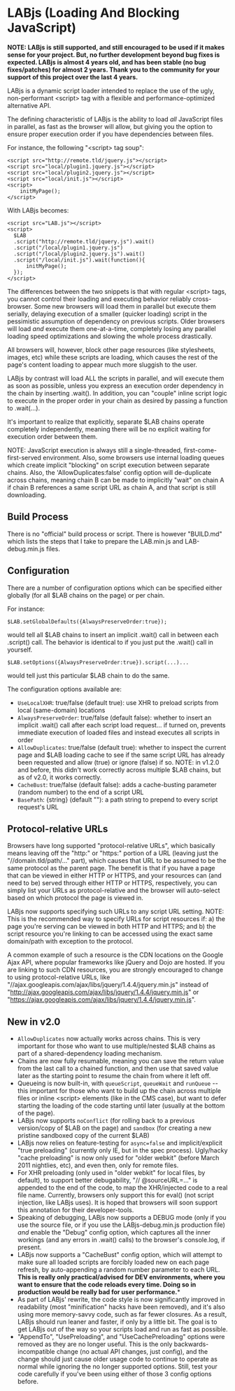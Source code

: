 LABjs (Loading And Blocking JavaScript)
=======================================

**NOTE: LABjs is still supported, and still encouraged to be used if it makes sense for your project. But, no further development beyond bug fixes is expected. LABjs is almost 4 years old, and has been stable (no bug fixes/patches) for almost 2 years. Thank you to the community for your support of this project over the last 4 years.**

LABjs is a dynamic script loader intended to replace the use of the ugly, non-performant &lt;script> tag with a flexible and performance-optimized alternative API.

The defining characteristic of LABjs is the ability to load *all* JavaScript files in parallel, as fast as the browser will allow, but giving you the option to ensure proper execution order if you have dependencies between files.

For instance, the following "&lt;script> tag soup":

    <script src="http://remote.tld/jquery.js"></script>
    <script src="local/plugin1.jquery.js"></script>
    <script src="local/plugin2.jquery.js"></script>
    <script src="local/init.js"></script>
    <script>
	    initMyPage();
    </script>


With LABjs becomes:

    <script src="LAB.js"></script>
    <script>
      $LAB
      .script("http://remote.tld/jquery.js").wait()
      .script("/local/plugin1.jquery.js")
      .script("/local/plugin2.jquery.js").wait()
      .script("/local/init.js").wait(function(){
          initMyPage();
      });
    </script>

The differences between the two snippets is that with regular &lt;script> tags, you cannot control their loading and executing behavior reliably cross-browser. Some new browsers will load them in parallel but execute them serially, delaying execution of a smaller (quicker loading) script in the pessimistic assumption of dependency on previous scripts. Older browsers will load *and* execute them one-at-a-time, completely losing any parallel loading speed optimizations and slowing the whole process drastically.

All browsers will, however, block other page resources (like stylesheets, images, etc) while these scripts are loading, which causes the rest of the page's content loading to appear much more sluggish to the user.

LABjs by contrast will load ALL the scripts in parallel, and will execute them as soon as possible, unless you express an execution order dependency in the chain by inserting .wait(). In addition, you can "couple" inline script logic to execute in the proper order in your chain as desired by passing a function to .wait(...).

It's important to realize that explicitly, separate $LAB chains operate completely independently, meaning there will be no explicit waiting for execution order between them. 

NOTE: JavaScript execution is always still a single-threaded, first-come-first-served environment. Also, some browsers use internal loading queues which create implicit "blocking" on script execution between separate chains. Also, the 'AllowDuplicates:false' config option will de-duplicate across chains, meaning chain B can be made to implicitly "wait" on chain A if chain B references a same script URL as chain A, and that script is still downloading.


Build Process
-------------

There is no "official" build process or script. There is however "BUILD.md" which lists the steps that I take to prepare the LAB.min.js and LAB-debug.min.js files.


Configuration
-------------

There are a number of configuration options which can be specified either globally (for all $LAB chains on the page) or per chain.

For instance:

    $LAB.setGlobalDefaults({AlwaysPreserveOrder:true});

would tell all $LAB chains to insert an implicit .wait() call in between each .script() call. The behavior is identical to if you just put the .wait() call in yourself.


    $LAB.setOptions({AlwaysPreserveOrder:true}).script(...)...

would tell just this particular $LAB chain to do the same.


The configuration options available are:

* `UseLocalXHR`: true/false (default true): use XHR to preload scripts from local (same-domain) locations
* `AlwaysPreserveOrder`: true/false (default false): whether to insert an implicit .wait() call after each script load request... if turned on, prevents immediate execution of loaded files and instead executes all scripts in order
* `AllowDuplicates`: true/false (default true): whether to inspect the current page and $LAB loading cache to see if the same script URL has already been requested and allow (true) or ignore (false) if so. NOTE: in v1.2.0 and before, this didn't work correctly across multiple $LAB chains, but as of v2.0, it works correctly.
* `CacheBust`: true/false (default false): adds a cache-busting parameter (random number) to the end of a script URL
* `BasePath`: {string} (default ""): a path string to prepend to every script request's URL


Protocol-relative URLs
----------------------

Browsers have long supported "protocol-relative URLs", which basically means leaving off the "http:" or "https:" portion of a URL (leaving just the "//domain.tld/path/..." part), which causes that URL to be assumed to be the same protocol as the parent page. The benefit is that if you have a page that can be viewed in either HTTP or HTTPS, and your resources can (and need to be) served through either HTTP or HTTPS, respectively, you can simply list your URLs as protocol-relative and the browser will auto-select based on which protocol the page is viewed in.

LABjs now supports specifying such URLs to any script URL setting. NOTE: This is the recommended way to specify URLs for script resources if: a) the page you're serving can be viewed in both HTTP and HTTPS; and b) the script resource you're linking to can be accessed using the exact same domain/path with exception to the protocol. 

A common example of such a resource is the CDN locations on the Google Ajax API, where popular frameworks like jQuery and Dojo are hosted. If you are linking to such CDN resources, you are strongly encouraged to change to using protocol-relative URLs, like "//ajax.googleapis.com/ajax/libs/jquery/1.4.4/jquery.min.js" instead of "http://ajax.googleapis.com/ajax/libs/jquery/1.4.4/jquery.min.js" or "https://ajax.googleapis.com/ajax/libs/jquery/1.4.4/jquery.min.js".


New in v2.0
-----------

* `AllowDuplicates` now actually works across chains. This is very important for those who want to use multiple/nested $LAB chains as part of a shared-dependency loading mechanism.
* Chains are now fully resumable, meaning you can save the return value from the last call to a chained function, and then use that saved value later as the starting point to resume the chain from where it left off. 
* Queueing is now built-in, with `queueScript`, `queueWait` and `runQueue` -- this important for those who want to build up the chain across multiple files or inline &lt;script> elements (like in the CMS case), but want to defer starting the loading of the code starting until later (usually at the bottom of the page). 
* LABjs now supports `noConflict` (for rolling back to a previous version/copy of $LAB on the page) and `sandbox` (for creating a new pristine sandboxed copy of the current $LAB) 
* LABjs now relies on feature-testing for `async=false` and implicit/explicit "true preloading" (currently only IE, but in the spec process). Ugly/hacky "cache preloading" is now only used for "older webkit" (before March 2011 nightlies, etc), and even then, only for remote files. 
* For XHR preloading (only used in "older webkit" for local files, by default), to support better debugability, "// @sourceURL=..." is appended to the end of the code, to map the XHR/injected code to a real file name. Currently, browsers only support this for eval() (not script injection, like LABjs uses). It is hoped that browsers will soon support this annotation for their developer-tools. 
* Speaking of debugging, LABjs now supports a DEBUG mode (only if you use the source file, or if you use the LABjs-debug.min.js production file) *and* enable the "Debug" config option, which captures all the inner workings (and any errors in .wait() calls) to the browser's console.log, if present. 
* LABjs now supports a "CacheBust" config option, which will attempt to make sure all loaded scripts are forcibly loaded new on each page refresh, by auto-appending a random number parameter to each URL. ****This is really only practical/advised for DEV environments, where you want to ensure that the code reloads every time. Doing so in production would be really bad for user performance.***** 
* As part of LABjs' rewrite, the code style is now significantly improved in readability (most "minification" hacks have been removed), and it's also using more memory-savvy code, such as far fewer closures. As a result, LABjs should run leaner and faster, if only by a little bit. The goal is to get LABjs out of the way so your scripts load and run as fast as possible. 
* "AppendTo", "UsePreloading", and "UseCachePreloading" options were removed as they are no longer useful. This is the only backwards-incompatible change (no actual API changes, just config), and the change should just cause older usage code to continue to operate as normal while ignoring the no longer supported options. Still, test your code carefully if you've been using either of those 3 config options before. 

